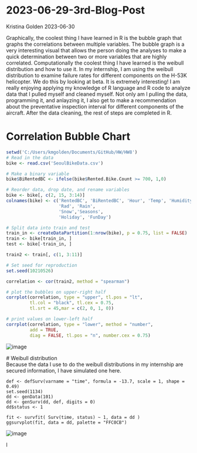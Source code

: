 2023-06-29-3rd-Blog-Post
================
Kristina Golden
2023-06-30

Graphically, the coolest thing I have learned in R is the bubble graph
that graphs the correlations between multiple variables. The bubble
graph is a very interesting visual that allows the person doing the
analyses to make a quick determination between two or more variables
that are highly correlated. Computationally the coolest thing I have
learned is the weibull distribution and how to use it. In my internship,
I am using the weibull distribution to examine failure rates for
different components on the H-53K helicopter. We do this by looking at
beta. It is extremely interesting! I am really enjoying applying my
knowledge of R language and R code to analyze data that I pulled myself
and cleaned myself. Not only am I pulling the data, programming it, and
anlayzing it, I also get to make a recommendation about the preventative
inspection interval for different components of the aircraft. After the
data cleaning, the rest of steps are completed in R.

# Correlation Bubble Chart

``` r
setwd('C:/Users/kmgolden/Documents/GitHub/HW/HW8')
# Read in the data
bike <- read.csv('SeoulBikeData.csv')

# Make a binary variable
bike$BiRentedBC <- ifelse(bike$Rented.Bike.Count >= 700, 1,0)

# Reorder data, drop date, and rename variables
bike <- bike[, c(2, 15, 3:14)]
colnames(bike) <- c('RentedBC', 'BiRentedBC', 'Hour', 'Temp', 'Humidity', 'WindSpeed', 'Visib', 'DewPtTemp', 
                    'Rad', 'Rain',
                    'Snow','Seasons',
                    'Holiday', 'FunDay')

# Split data into train and test
train_in <- createDataPartition(1:nrow(bike), p = 0.75, list = FALSE)
train <- bike[train_in, ]
test <- bike[-train_in, ]

train2 <- train[, c(1, 3:11)]

# Set seed for reproduction
set.seed(10210526)

correlation <- cor(train2, method = "spearman")

# plot the bubbles on upper-right half
corrplot(correlation, type = "upper", tl.pos = "lt", 
         tl.col = "black", tl.cex = 0.75,
         tl.srt = 45,mar = c(2, 0, 1, 0))

# print values on lower-left half
corrplot(correlation, type = "lower", method = "number", 
         add = TRUE,
         diag = FALSE, tl.pos = "n", number.cex = 0.75)
```
![image](https://github.com/kgolden4514/kgolden4514.github.io/assets/134096245/6b9bc658-b44a-4c33-a07d-68aa6c4c80e4)

\# Weibull distribution  
Because the data I use to do the weibull distributions in my internship
are secured information, I have simulated one here.

``` 
def <- defSurv(varname = "time", formula = -13.7, scale = 1, shape = 0.49)
set.seed(1134)
dd <- genData(101)
dd <- genSurv(dd, def, digits = 0)
dd$status <- 1

fit <- survfit( Surv(time, status) ~ 1, data = dd )
ggsurvplot(fit, data = dd, palette = "FFC0CB")
```

![image](https://github.com/kgolden4514/kgolden4514.github.io/assets/134096245/b2a5c132-48b2-4bae-bb6b-2843a9d00f25)

l
